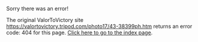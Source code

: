

Sorry there was an error!

The original ValorToVictory site https://valortovictory.tripod.com/photo17/43-38399ph.htm returns an error code: 404 for this page. [Click here to go to the index page](../index.md).